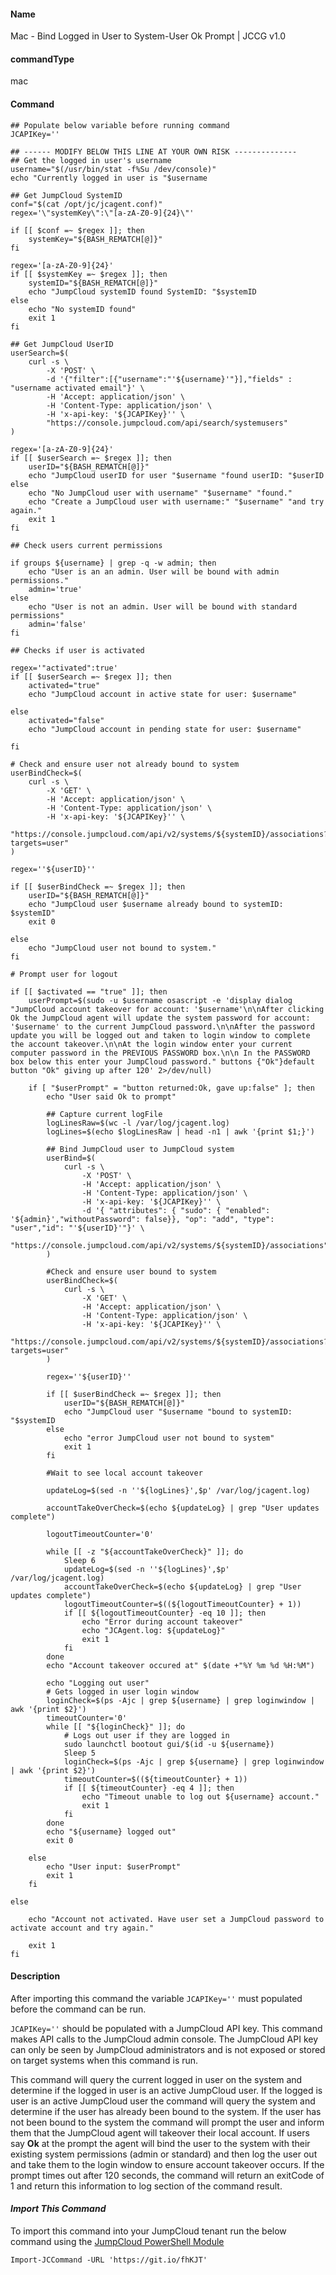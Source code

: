#### Name

Mac - Bind Logged in User to System-User Ok Prompt | JCCG v1.0

#### commandType

mac

#### Command

```
## Populate below variable before running command
JCAPIKey=''

## ------ MODIFY BELOW THIS LINE AT YOUR OWN RISK --------------
## Get the logged in user's username
username="$(/usr/bin/stat -f%Su /dev/console)"
echo "Currently logged in user is "$username

## Get JumpCloud SystemID
conf="$(cat /opt/jc/jcagent.conf)"
regex='\"systemKey\":\"[a-zA-Z0-9]{24}\"'

if [[ $conf =~ $regex ]]; then
	systemKey="${BASH_REMATCH[@]}"
fi

regex='[a-zA-Z0-9]{24}'
if [[ $systemKey =~ $regex ]]; then
	systemID="${BASH_REMATCH[@]}"
	echo "JumpCloud systemID found SystemID: "$systemID
else
	echo "No systemID found"
	exit 1
fi

## Get JumpCloud UserID
userSearch=$(
	curl -s \
		-X 'POST' \
		-d '{"filter":[{"username":"'${username}'"}],"fields" : "username activated email"}' \
		-H 'Accept: application/json' \
		-H 'Content-Type: application/json' \
		-H 'x-api-key: '${JCAPIKey}'' \
		"https://console.jumpcloud.com/api/search/systemusers"
)

regex='[a-zA-Z0-9]{24}'
if [[ $userSearch =~ $regex ]]; then
	userID="${BASH_REMATCH[@]}"
	echo "JumpCloud userID for user "$username "found userID: "$userID
else
	echo "No JumpCloud user with username" "$username" "found."
	echo "Create a JumpCloud user with username:" "$username" "and try again."
	exit 1
fi

## Check users current permissions

if groups ${username} | grep -q -w admin; then
	echo "User is an an admin. User will be bound with admin permissions."
	admin='true'
else
	echo "User is not an admin. User will be bound with standard permissions"
	admin='false'
fi

## Checks if user is activated

regex='"activated":true'
if [[ $userSearch =~ $regex ]]; then
	activated="true"
	echo "JumpCloud account in active state for user: $username"

else
	activated="false"
	echo "JumpCloud account in pending state for user: $username"

fi

# Check and ensure user not already bound to system
userBindCheck=$(
	curl -s \
		-X 'GET' \
		-H 'Accept: application/json' \
		-H 'Content-Type: application/json' \
		-H 'x-api-key: '${JCAPIKey}'' \
		"https://console.jumpcloud.com/api/v2/systems/${systemID}/associations?targets=user"
)

regex=''${userID}''

if [[ $userBindCheck =~ $regex ]]; then
	userID="${BASH_REMATCH[@]}"
	echo "JumpCloud user $username already bound to systemID: $systemID"
	exit 0

else
	echo "JumpCloud user not bound to system."
fi

# Prompt user for logout

if [[ $activated == "true" ]]; then
	userPrompt=$(sudo -u $username osascript -e 'display dialog "JumpCloud account takeover for account: '$username'\n\nAfter clicking Ok the JumpCloud agent will update the system password for account: '$username' to the current JumpCloud password.\n\nAfter the password update you will be logged out and taken to login window to complete the account takeover.\n\nAt the login window enter your current computer password in the PREVIOUS PASSWORD box.\n\n In the PASSWORD box below this enter your JumpCloud password." buttons {"Ok"}default button "Ok" giving up after 120' 2>/dev/null)

	if [ "$userPrompt" = "button returned:Ok, gave up:false" ]; then
		echo "User said Ok to prompt"

		## Capture current logFile
		logLinesRaw=$(wc -l /var/log/jcagent.log)
		logLines=$(echo $logLinesRaw | head -n1 | awk '{print $1;}')

		## Bind JumpCloud user to JumpCloud system
		userBind=$(
			curl -s \
				-X 'POST' \
				-H 'Accept: application/json' \
				-H 'Content-Type: application/json' \
				-H 'x-api-key: '${JCAPIKey}'' \
				-d '{ "attributes": { "sudo": { "enabled": '${admin}',"withoutPassword": false}}, "op": "add", "type": "user","id": "'${userID}'"}' \
				"https://console.jumpcloud.com/api/v2/systems/${systemID}/associations"
		)

		#Check and ensure user bound to system
		userBindCheck=$(
			curl -s \
				-X 'GET' \
				-H 'Accept: application/json' \
				-H 'Content-Type: application/json' \
				-H 'x-api-key: '${JCAPIKey}'' \
				"https://console.jumpcloud.com/api/v2/systems/${systemID}/associations?targets=user"
		)

		regex=''${userID}''

		if [[ $userBindCheck =~ $regex ]]; then
			userID="${BASH_REMATCH[@]}"
			echo "JumpCloud user "$username "bound to systemID: "$systemID
		else
			echo "error JumpCloud user not bound to system"
			exit 1
		fi

		#Wait to see local account takeover

		updateLog=$(sed -n ''${logLines}',$p' /var/log/jcagent.log)

		accountTakeOverCheck=$(echo ${updateLog} | grep "User updates complete")

		logoutTimeoutCounter='0'

		while [[ -z "${accountTakeOverCheck}" ]]; do
			Sleep 6
			updateLog=$(sed -n ''${logLines}',$p' /var/log/jcagent.log)
			accountTakeOverCheck=$(echo ${updateLog} | grep "User updates complete")
			logoutTimeoutCounter=$((${logoutTimeoutCounter} + 1))
			if [[ ${logoutTimeoutCounter} -eq 10 ]]; then
				echo "Error during account takeover"
				echo "JCAgent.log: ${updateLog}"
				exit 1
			fi
		done
		echo "Account takeover occured at" $(date +"%Y %m %d %H:%M")

		echo "Logging out user"
		# Gets logged in user login window
		loginCheck=$(ps -Ajc | grep ${username} | grep loginwindow | awk '{print $2}')
		timeoutCounter='0'
		while [[ "${loginCheck}" ]]; do
			# Logs out user if they are logged in
			sudo launchctl bootout gui/$(id -u ${username})
			Sleep 5
			loginCheck=$(ps -Ajc | grep ${username} | grep loginwindow | awk '{print $2}')
			timeoutCounter=$((${timeoutCounter} + 1))
			if [[ ${timeoutCounter} -eq 4 ]]; then
				echo "Timeout unable to log out ${username} account."
				exit 1
			fi
		done
		echo "${username} logged out"
		exit 0

	else
		echo "User input: $userPrompt"
		exit 1
	fi

else

	echo "Account not activated. Have user set a JumpCloud password to activate account and try again."

	exit 1
fi
```

#### Description

After importing this command the variable `JCAPIKey=''` must populated before the command can be run. 

`JCAPIKey=''` should be populated with a JumpCloud API key. This command makes API calls to the JumpCloud admin console. The JumpCloud API key can only be seen by JumpCloud administrators and is not exposed or stored on target systems when this command is run.

This command will query the current logged in user on the system and determine if the logged in user is an active JumpCloud user. If the logged is user is an active JumpCloud user the command will query the system and determine if the user has already been bound to the system. If the user has not been bound to the system the command will prompt the user and inform them that the JumpCloud agent will takeover their local account. If users say **Ok** at the prompt the agent will bind the user to the system with their existing system permissions (admin or standard) and then log the user out and take them to the login window to ensure account takeover occurs. If the prompt times out after 120 seconds, the command will return an exitCode of 1 and return this information to log section of the command result.


#### *Import This Command*

To import this command into your JumpCloud tenant run the below command using the [JumpCloud PowerShell Module](https://github.com/TheJumpCloud/support/wiki/Installing-the-JumpCloud-PowerShell-Module)

```
Import-JCCommand -URL 'https://git.io/fhKJT'
```

